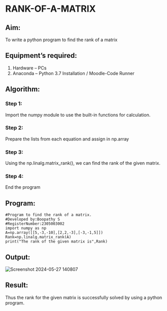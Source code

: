 # RANK-OF-A-MATRIX
## Aim:
To write a python program to find the rank of a matrix
## Equipment’s required:
1. 	Hardware – PCs
2. 	Anaconda – Python 3.7 Installation / Moodle-Code Runner
## Algorithm:
### Step 1:
Import the numpy module to use the built-in functions for calculation.
### Step 2:
Prepare the lists from each equation and assign in np.array
### Step 3:
Using the np.linalg.matrix_rank(), we can find the rank of the given matrix.
### Step 4:
End the program
## Program:
```
#Program to find the rank of a matrix.
#Developed by:Boopathy S
#RegisterNumber:2305003002
import numpy as np
A=np.array([[5,-3,-10],[2,2,-3],[-3,-1,5]])
Rank=np.linalg.matrix_rank(A)
print("The rank of the given matrix is",Rank)
```
## Output:
![Screenshot 2024-05-27 140807](https://github.com/BOOPATHYS0660/RANK-OF-A-MATRIX/assets/155909381/82b5aa0c-7d60-462c-b2b6-1b3dd6153744)

## Result:
Thus the rank for the given matrix is successfully solved by  using a python program.

